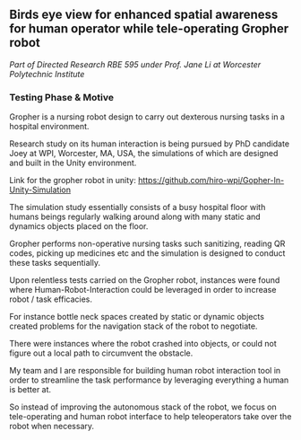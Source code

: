 ## Birds eye view for enhanced spatial awareness for human operator while tele-operating Gropher robot

<i> Part of Directed Research RBE 595 under Prof. Jane Li at Worcester Polytechnic Institute </i>

### Testing Phase & Motive

Gropher is a nursing robot design to carry out dexterous nursing tasks in a hospital environment. 

Research study on its human interaction is being pursued by PhD candidate Joey at WPI, Worcester, MA, USA, the simulations of which are designed and built in the Unity environment.

Link for the gropher robot in unity: https://github.com/hiro-wpi/Gopher-In-Unity-Simulation
   
The simulation study essentially consists of a busy hospital floor with humans beings regularly walking around along with many static and dynamics objects placed on the floor. 

Gropher performs non-operative nursing tasks such sanitizing, reading QR codes, picking up medicines etc and the simulation is designed to conduct these tasks sequentially.  

Upon relentless tests carried on the Gropher robot, instances were found where Human-Robot-Interaction could be leveraged in order to increase robot / task efficacies. 

For instance bottle neck spaces created by static or dynamic objects created problems for the navigation stack of the robot to negotiate.

There were instances where the robot crashed into objects, or could not figure out a local path to circumvent the obstacle. 

My team and I are responsible for building human robot interaction tool in order to streamline the task performance by leveraging everything a human is better at. 

So instead of improving the autonomous stack of the robot, we focus on tele-operating and human robot interface to help teleoperators take over the robot when necessary.



